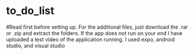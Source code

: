 # to_do_list

#Read first before setting up.  For the additional files, just download the .rar or .zip and extract the folders.  If the app does not run on your end I have uploaded a test video of the application running.  I used expo, android studio, and visual studio

